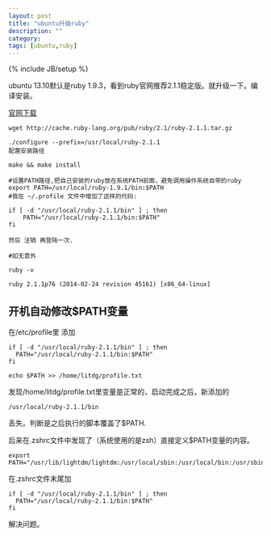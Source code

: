 ```yaml
---
layout: post
title: "ubuntu升级ruby"
description: ""
category: 
tags: [ubuntu,ruby]
---
```

{% include JB/setup %}


ubuntu 13.10默认是ruby 1.9.3，看到ruby官网推荐2.1.1稳定版。就升级一下。编译安装。

[官网下载](https://www.ruby-lang.org/zh_cn/downloads/)

	wget http://cache.ruby-lang.org/pub/ruby/2.1/ruby-2.1.1.tar.gz

	./configure --prefix=/usr/local/ruby-2.1.1  
	配置安装路径

	make && make install 

	#设置PATH路径,把自己安装的ruby放在系统PATH前面，避免调用操作系统自带的ruby  
	export PATH=/usr/local/ruby-1.9.1/bin:$PATH  
	#我在 ~/.profile 文件中增加了这样的代码:  

	if [ -d "/usr/local/ruby-2.1.1/bin" ] ; then  
	    PATH="/usr/local/ruby-2.1.1/bin:$PATH"  
	fi  

	然后 注销 再登陆一次.  
	  
	#如无意外  
	  
	ruby -v  

	ruby 2.1.1p76 (2014-02-24 revision 45161) [x86_64-linux]


## 开机自动修改$PATH变量

在/etc/profile里 添加

	if [ -d "/usr/local/ruby-2.1.1/bin" ] ; then
	  PATH="/usr/local/ruby-2.1.1/bin:$PATH"
	fi

	echo $PATH >> /home/litdg/profile.txt

发现/home/litdg/profile.txt里变量是正常的，启动完成之后，新添加的

	/usr/local/ruby-2.1.1/bin

丢失。判断是之后执行的脚本覆盖了$PATH.


后来在.zshrc文件中发现了（系统使用的是zsh）直接定义$PATH变量的内容。

	export PATH="/usr/lib/lightdm/lightdm:/usr/local/sbin:/usr/local/bin:/usr/sbin:/usr/bin:/sbin:/bin:/usr/games:/usr/local/games"

在.zshrc文件末尾加 

	if [ -d "/usr/local/ruby-2.1.1/bin" ] ; then
	  PATH="/usr/local/ruby-2.1.1/bin:$PATH"
	fi

解决问题。